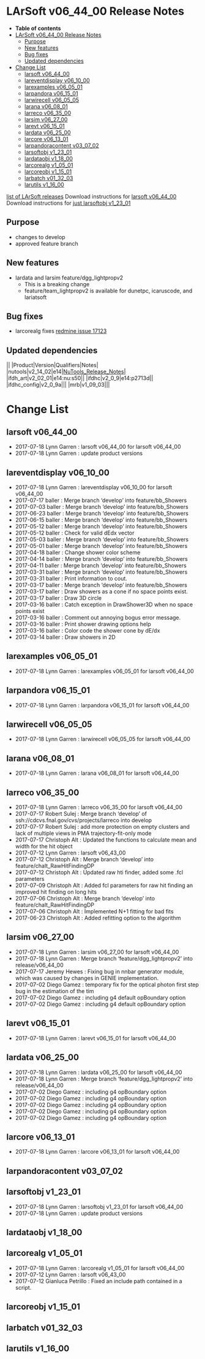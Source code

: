 LArSoft v06_44_00 Release Notes
======================================================================

-   **Table of contents**
-   [LArSoft v06_44_00 Release Notes](#LArSoft-v06_44_00-Release-Notes)
    -   [Purpose](#Purpose)
    -   [New features](#New-features)
    -   [Bug fixes](#Bug-fixes)
    -   [Updated dependencies](#Updated-dependencies)
-   [Change List](#Change-List)
    -   [larsoft v06_44_00](#larsoft-v06_44_00)
    -   [lareventdisplay v06_10_00](#lareventdisplay-v06_10_00)
    -   [larexamples v06_05_01](#larexamples-v06_05_01)
    -   [larpandora v06_15_01](#larpandora-v06_15_01)
    -   [larwirecell v06_05_05](#larwirecell-v06_05_05)
    -   [larana v06_08_01](#larana-v06_08_01)
    -   [larreco v06_35_00](#larreco-v06_35_00)
    -   [larsim v06_27_00](#larsim-v06_27_00)
    -   [larevt v06_15_01](#larevt-v06_15_01)
    -   [lardata v06_25_00](#lardata-v06_25_00)
    -   [larcore v06_13_01](#larcore-v06_13_01)
    -   [larpandoracontent v03_07_02](#larpandoracontent-v03_07_02)
    -   [larsoftobj v1_23_01](#larsoftobj-v1_23_01)
    -   [lardataobj v1_18_00](#lardataobj-v1_18_00)
    -   [larcorealg v1_05_01](#larcorealg-v1_05_01)
    -   [larcoreobj v1_15_01](#larcoreobj-v1_15_01)
    -   [larbatch v01_32_03](#larbatch-v01_32_03)
    -   [larutils v1_16_00](#larutils-v1_16_00)

[list of LArSoft releases](LArSoft_release_list)
Download instructions for [larsoft v06_44_00](http://scisoft.fnal.gov/scisoft/bundles/larsoft/v06_44_00/larsoft-v06_44_00.html)
Download instructions for [just larsoftobj v1_23_01](http://scisoft.fnal.gov/scisoft/bundles/larsoftobj/v1_23_01/larsoftobj-v1_23_01.html)

Purpose
--------------------

-   changes to develop
-   approved feature branch

New features
------------------------------

-   lardata and larsim feature/dgg_lightpropv2
    -   This is a breaking change
    -   feature/team_lightpropv2 is available for dunetpc, icaruscode, and lariatsoft

Bug fixes
------------------------

-   larcorealg fixes [redmine issue 17123](https://cdcvs.fnal.gov/redmine/issues/17123)

Updated dependencies
----------------------------------------------

||
|Product|Version|Qualifiers|Notes|
|nutools|v2_14_02|e14|[NuTools_Release_Notes](https://cdcvs.fnal.gov/redmine/projects/nutools/wiki/NuTools_Release_Notes#nutools-v2_14_02)|
|ifdh_art|v2_02_01|e14:nu:s50||
|ifdhc|v2_0_9|e14:p2713d||
|ifdhc_config|v2_0_9a|||
|mrb|v1_09_03|||

Change List
============================

larsoft v06_44_00
------------------------------------------

-   2017-07-18 Lynn Garren : larsoft v06_44_00 for larsoft v06_44_00
-   2017-07-18 Lynn Garren : update product versions

lareventdisplay v06_10_00
----------------------------------------------------------

-   2017-07-18 Lynn Garren : lareventdisplay v06_10_00 for larsoft v06_44_00
-   2017-07-17 baller : Merge branch ‘develop’ into feature/bb_Showers
-   2017-07-03 baller : Merge branch ‘develop’ into feature/bb_Showers
-   2017-06-23 baller : Merge branch ‘develop’ into feature/bb_Showers
-   2017-06-15 baller : Merge branch ‘develop’ into feature/bb_Showers
-   2017-05-12 baller : Merge branch ‘develop’ into feature/bb_Showers
-   2017-05-12 baller : Check for valid dEdx vector
-   2017-05-03 baller : Merge branch ‘develop’ into feature/bb_Showers
-   2017-05-01 baller : Merge branch ‘develop’ into feature/bb_Showers
-   2017-04-18 baller : Change shower color scheme
-   2017-04-14 baller : Merge branch ‘develop’ into feature/bb_Showers
-   2017-04-11 baller : Merge branch ‘develop’ into feature/bb_Showers
-   2017-03-31 baller : Merge branch ‘develop’ into feature/bb_Showers
-   2017-03-31 baller : Print information to cout.
-   2017-03-17 baller : Merge branch ‘develop’ into feature/bb_Showers
-   2017-03-17 baller : Draw showers as a cone if no space points exist.
-   2017-03-17 baller : Draw 3D circle
-   2017-03-16 baller : Catch exception in DrawShower3D when no space points exist
-   2017-03-16 baller : Comment out annoying bogus error message.
-   2017-03-16 baller : Print shower drawing options help
-   2017-03-16 baller : Color code the shower cone by dE/dx
-   2017-03-14 baller : Draw showers in 2D

larexamples v06_05_01
--------------------------------------------------

-   2017-07-18 Lynn Garren : larexamples v06_05_01 for larsoft v06_44_00

larpandora v06_15_01
------------------------------------------------

-   2017-07-18 Lynn Garren : larpandora v06_15_01 for larsoft v06_44_00

larwirecell v06_05_05
--------------------------------------------------

-   2017-07-18 Lynn Garren : larwirecell v06_05_05 for larsoft v06_44_00

larana v06_08_01
----------------------------------------

-   2017-07-18 Lynn Garren : larana v06_08_01 for larsoft v06_44_00

larreco v06_35_00
------------------------------------------

-   2017-07-18 Lynn Garren : larreco v06_35_00 for larsoft v06_44_00
-   2017-07-17 Robert Sulej : Merge branch ‘develop’ of ssh://cdcvs.fnal.gov/cvs/projects/larreco into develop
-   2017-07-17 Robert Sulej : add more protection on empty clusters and lack of multiple views in PMA trajectory-fit-only mode
-   2017-07-17 Christoph Alt : Updated the functions to calculate mean and width for the hit object
-   2017-07-12 Lynn Garren : larsoft v06_43_00
-   2017-07-12 Christoph Alt : Merge branch ‘develop’ into feature/chalt_RawHitFindingDP
-   2017-07-12 Christoph Alt : Updated raw hti finder, added some .fcl parameters
-   2017-07-09 Christoph Alt : Added fcl parameters for raw hit finding an improved hit finding on long hits
-   2017-07-06 Christoph Alt : Merge branch ‘develop’ into feature/chalt_RawHitFindingDP
-   2017-07-06 Christoph Alt : Implemented N+1 fitting for bad fits
-   2017-06-23 Christoph Alt : Added refitting option to the algorithm

larsim v06_27_00
----------------------------------------

-   2017-07-18 Lynn Garren : larsim v06_27_00 for larsoft v06_44_00
-   2017-07-18 Lynn Garren : Merge branch ‘feature/dgg_lightpropv2’ into release/v06_44_00
-   2017-07-17 Jeremy Hewes : Fixing bug in nnbar generator module, which was caused by changes in GENIE implementation.
-   2017-07-02 Diego Gamez : temporary fix for the optical photon first step bug in the estimation of the tim
-   2017-07-02 Diego Gamez : including g4 default opBoundary option
-   2017-07-02 Diego Gamez : including g4 default opBoundary option

larevt v06_15_01
----------------------------------------

-   2017-07-18 Lynn Garren : larevt v06_15_01 for larsoft v06_44_00

lardata v06_25_00
------------------------------------------

-   2017-07-18 Lynn Garren : lardata v06_25_00 for larsoft v06_44_00
-   2017-07-18 Lynn Garren : Merge branch ‘feature/dgg_lightpropv2’ into release/v06_44_00
-   2017-07-02 Diego Gamez : including g4 opBoundary option
-   2017-07-02 Diego Gamez : including g4 opBoundary option
-   2017-07-02 Diego Gamez : including g4 opBoundary option
-   2017-07-02 Diego Gamez : including g4 opBoundary option
-   2017-07-02 Diego Gamez : including g4 opBoundary option

larcore v06_13_01
------------------------------------------

-   2017-07-18 Lynn Garren : larcore v06_13_01 for larsoft v06_44_00

larpandoracontent v03_07_02
--------------------------------------------------------------

larsoftobj v1_23_01
----------------------------------------------

-   2017-07-18 Lynn Garren : larsoftobj v1_23_01 for larsoft v06_44_00
-   2017-07-18 Lynn Garren : update product versions

lardataobj v1_18_00
----------------------------------------------

larcorealg v1_05_01
----------------------------------------------

-   2017-07-18 Lynn Garren : larcorealg v1_05_01 for larsoft v06_44_00
-   2017-07-12 Lynn Garren : larsoft v06_43_00
-   2017-07-12 Gianluca Petrillo : Fixed an include path contained in a script.

larcoreobj v1_15_01
----------------------------------------------

larbatch v01_32_03
--------------------------------------------

larutils v1_16_00
------------------------------------------
